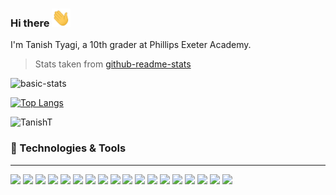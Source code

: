 ### Hi there <img src="https://raw.githubusercontent.com/danBamikiya/danBamikiya/main/wave.gif" width="30px">

I'm Tanish Tyagi, a 10th grader at Phillips Exeter Academy.

> Stats taken from [github-readme-stats](https://github.com/anuraghazra/github-readme-stats)
> 

![basic-stats](https://github-readme-stats.vercel.app/api?username=TanishT&show_icons=true&count_private=true&include_all_commits=true&title_color=fff&icon_color=2f96c0&text_color=D8C787&bg_color=222222)

[![Top Langs](https://github-readme-stats.vercel.app/api/top-langs/?username=TanishT&layout=compact&langs_count=10&theme=buefy)](https://github.com/TanishT)

<img src="https://komarev.com/ghpvc/?username=TanishT&label=Profile%20views&color=00acee&style=flat" alt="TanishT" />

### 🔧 Technologies & Tools

  ---

![](https://img.shields.io/badge/Editor-Visual_Studio_Code-informational?style=flat&logo=visual-studio-code&logoColor=white&labelColor=9c9c9c&color=cdd5e0)
![](https://img.shields.io/badge/Editor-Sublime_Text-informational?style=flat&logo=sublime-text&logoColor=white&labelColor=9c9c9c&color=cdd5e0)
![](https://img.shields.io/badge/Code-HTML5-informational?style=flat&logo=html5&logoColor=white&labelColor=9c9c9c&color=cdd5e0)
![](https://img.shields.io/badge/Code-JQuery-informational?style=flat&logo=JQuery&logoColor=white&labelColor=9c9c9c&color=cdd5e0)
![](https://img.shields.io/badge/Code-Ajax-informational?style=flat&logo=Ajax&logoColor=white&labelColor=9c9c9c&color=cdd5e0)
![](https://img.shields.io/badge/Code-CSS-informational?style=flat&logo=CSS&logoColor=white&labelColor=9c9c9c&color=cdd5e0)
![](https://img.shields.io/badge/Code-JavaScript-informational?style=flat&logo=javascript&logoColor=white&labelColor=9c9c9c&color=cdd5e0)
![](https://img.shields.io/badge/Code-Python-informational?style=flat&logo=Python&logoColor=white&labelColor=9c9c9c&color=cdd5e0)
![](https://img.shields.io/badge/Code-Java-informational?style=flat&logo=Java&logoColor=white&labelColor=9c9c9c&color=cdd5e0)
![](https://img.shields.io/badge/Code-C++-informational?style=flat&logo=Cpp&logoColor=white&labelColor=9c9c9c&color=cdd5e0)
![](https://img.shields.io/badge/Code-Django-informational?style=flat&logo=Django&logoColor=white&labelColor=9c9c9c&color=cdd5e0)
![](https://img.shields.io/badge/Code-Flask-informational?style=flat&logo=Flask&logoColor=white&labelColor=9c9c9c&color=cdd5e0)
![](https://img.shields.io/badge/Tool-Tensorflow-informational?style=flat&logo=Tensorflow&logoColor=white&labelColor=9c9c9c&color=cdd5e0)
![](https://img.shields.io/badge/Tool-SKlearn-informational?style=flat&logo=SKlearn&logoColor=white&labelColor=9c9c9c&color=cdd5e0)
![](https://img.shields.io/badge/Tool-Pandas-informational?style=flat&logo=Pandas&logoColor=white&labelColor=9c9c9c&color=cdd5e0)
![](https://img.shields.io/badge/Tool-Numpy-informational?style=flat&logo=Numpy&logoColor=white&labelColor=9c9c9c&color=cdd5e0)
![](https://img.shields.io/badge/Tool-Matplotlib-informational?style=flat&logo=Matplotlib&logoColor=white&labelColor=9c9c9c&color=cdd5e0)
![](https://img.shields.io/badge/Tool-Seaborn-informational?style=flat&logo=Seaborn&logoColor=white&labelColor=9c9c9c&color=cdd5e0)

<!--
**TanishT/TanishT** is a ✨ _special_ ✨ repository because its `README.md` (this file) appears on your GitHub profile.

![language-stats](https://github-readme-stats.vercel.app/api/top-langs/?username=TanishT&title_color=fff&icon_color=2f96c0&text_color=D8C787&bg_color=222222)

[![willianrod's wakatime stats](https://github-readme-stats.vercel.app/api/wakatime?username=TanishT&layout=compact)](https://github.com/TanishT)      


Here are some ideas to get you started:

- 🔭 I’m currently working on ...
- 🌱 I’m currently learning ...
- 👯 I’m looking to collaborate on ...
- 🤔 I’m looking for help with ...
- 💬 Ask me about ...
- 📫 How to reach me: ...
- 😄 Pronouns: ...
- ⚡ Fun fact: ...
-->
